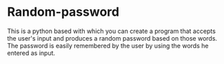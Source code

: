 # Random-password
This is a python based with which you can create a program that accepts the user's input and produces a random password based on those words. The password is easily remembered by the user by using the words he entered as input.
